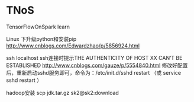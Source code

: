 # TNoS
TensorFlowOnSpark learn

Linux 下升级python和安装pip 
http://www.cnblogs.com/Edwardzhao/p/5856924.html

ssh localhost
ssh连接时提示THE AUTHENTICITY OF HOST XX CAN’T BE ESTABLISHED
http://www.cnblogs.com/gauze/p/5554840.html
修改好配置后，重新启动sshd服务即可，命令为：/etc/init.d/sshd restart （或 service sshd restart ）

hadoop安装
scp jdk.tar.gz sk2@sk2:download

